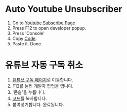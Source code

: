 # Auto Youtube Unsubscriber

1. Go to [Youtube Subscribe Page](https://www.youtube.com/feed/channels)
2. Press F12 to open developer popup.
3. Press 'Console'
4. Copy [Code](https://github.com/tvj030728/Auto-Youtube-Unsubscriber/blob/main/code.js).
5. Paste it. Done.

# 유튜브 자동 구독 취소

1. [유튜브 구독 페이지](https://www.youtube.com/feed/channels)로 이동합니다.
2. F12를 눌러 개발자 팝업을 엽니다.
3. '콘솔'을 누릅니다.
4. [코드](https://github.com/tvj030728/Auto-Youtube-Unsubscriber/blob/main/code.js)를 복사합니다.
5. 붙여넣기합니다. 완료됩니다.
